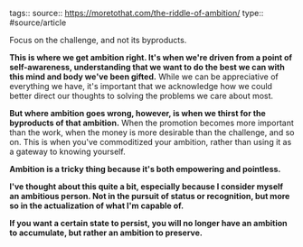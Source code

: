 tags::
source:: https://moretothat.com/the-riddle-of-ambition/
type:: #source/article

Focus on the challenge, and not its byproducts.


**This is where we get ambition right. It's when we're driven from a point of self-awareness, understanding that we want to do the best we can with this mind and body we've been gifted.** While we can be appreciative of everything we have, it's important that we acknowledge how we could better direct our thoughts to solving the problems we care about most.

**But where ambition goes wrong, however, is when we thirst for the byproducts of that ambition.** When the promotion becomes more important than the work, when the money is more desirable than the challenge, and so on. This is when you've commoditized your ambition, rather than using it as a gateway to knowing yourself.

**Ambition is a tricky thing because it's both empowering and pointless.**

**I've thought about this quite a bit, especially because I consider myself an ambitious person. Not in the pursuit of status or recognition, but more so in the actualization of what I'm capable of.**

**If you want a certain state to persist, you will no longer have an ambition to accumulate, but rather an ambition to preserve.**
